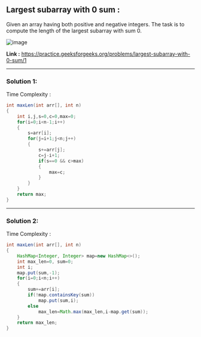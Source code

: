 ## Largest subarray with 0 sum :

Given an array having both positive and negative integers. The task is to compute the length of the largest subarray with sum 0.

![image](https://user-images.githubusercontent.com/23376002/160142502-62d5f2c8-0d38-487a-b01a-a9a82fff48da.png)


**Link :** https://practice.geeksforgeeks.org/problems/largest-subarray-with-0-sum/1


------------------------------------------------------------------------------------------------------------------------------------------------


### Solution 1:

Time Complexity :


```java
int maxLen(int arr[], int n)
{
    int i,j,s=0,c=0,max=0;
    for(i=0;i<n-1;i++)
    {
        s=arr[i];
        for(j=i+1;j<n;j++)
        {
            s+=arr[j];
            c=j-i+1;
            if(s==0 && c>max)
            {
                max=c;
            }
        }
    }
    return max;
}
```

------------------------------------------------------------------------------------------------------------------------------------------------


### Solution 2:

Time Complexity :


```java
int maxLen(int arr[], int n)
{
    HashMap<Integer, Integer> map=new HashMap<>();
    int max_len=0, sum=0;
    int i;
    map.put(sum,-1);
    for(i=0;i<n;i++)
    {
        sum+=arr[i];
        if(!map.containsKey(sum))
            map.put(sum,i);
        else
            max_len=Math.max(max_len,i-map.get(sum));
    }
    return max_len;
}
```



